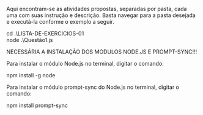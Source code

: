 Aqui encontram-se as atividades propostas, separadas por pasta, cada uma com suas instrução e descrição. Basta navegar para a pasta desejada e executá-la conforme o exemplo a seguir.

cd .\LISTA-DE-EXERCICIOS-01\
node .\Questão1.js

NECESSÁRIA A INSTALAÇÃO DOS MODULOS NODE.JS E PROMPT-SYNC!!!

Para instalar o módulo Node.js no terminal, digitar o comando:

npm install -g node

Para instalar o módulo prompt-sync do Node.js no terminal, digitar o comando:

npm install prompt-sync
